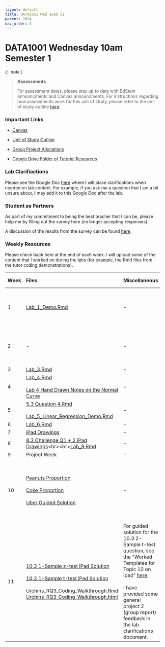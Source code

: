 ```yaml
---
layout: default
title: DATA1001 Wed 10am S1
parent: 2024
nav_order: 4
---
```


# DATA1001 Wednesday 10am Semester 1

{: .note }
>**Assessments**
>
> For assessment dates, please stay up to date with EdStem announcments and Canvas announcments. For instructions regarding how assessments work for this unit of study, please refer to the unit of study outline [here](https://www.sydney.edu.au/units/DATA1001/2024-S1C-ND-CC).

### Important Links

- [Canvas](https://canvas.sydney.edu.au/courses/51659)

- [Unit of Study Outline](https://www.sydney.edu.au/units/DATA1001/2023-S2C-ND-CC)

- [Group Project Allocations](https://edstem.org/au/courses/15212/discussion/1764564)

- [Google Drive Folder of Tutorial Resources](https://drive.google.com/drive/u/0/folders/1bjC0dXNRj1FfVDv9USjW9GWd6NK4Cp2C)

### Lab Clarifiactions

Please see the Google Doc [here](https://docs.google.com/document/d/1_wieMKts3et8c1_RAy8tRasAoEq5jmJ9X9vlaR31YAE/edit?usp=sharing) where I will place clarifications when needed on lab content. For example, if you ask me a question that I am a bit unsure about, I may add it to this Google Doc after the lab.

### Student as Partners

As part of my commitment to being the best teacher that I can be, please help me by filling out the survey here (no longer accepting responses).

A discussion of the results from the survey can be found [here](https://drive.google.com/file/d/1OKydTYPRq0ENMtroR6Tf9q3dwRIw93JJ/view?usp=drive_link).

### Weekly Resources

Please check back here at the end of each week. I will upload some of the content that I worked on during the labs (for example, the Rmd files from the tutor coding demonstrations).

Week | Files | Miscellaneous | Further Learning |
:---|:---|:---|:---|
1 | [Lab_1_Demo.Rmd](https://drive.google.com/file/d/1QALw1VZXio07ngQGf3fU11ierHRrlbFJ/view?usp=drive_link) | - | [Britannica Simpsons Paradox](https://www.britannica.com/topic/Simpsons-paradox)<br><br> [R Markdown Cheat Sheet](https://www.rstudio.com/wp-content/uploads/2015/02/rmarkdown-cheatsheet.pdf)|
2 | - | - | [ggplot Painting Slides](https://drive.google.com/file/d/1P10U2mL6tLVUYMBxEPXJN0hLW9ePJqJ7/view?usp=drive_link)<br><br> [ggplot Cheat Sheet](https://rstudio.github.io/cheatsheets/html/data-visualization.html) |
3 | [Lab_3.Rmd](https://drive.google.com/file/d/1ECVyKCG-KYmSVYV_6BlM6l8nYSe1pXbB/view?usp=drive_link) | - | - |
4 | [Lab_4.Rmd](https://drive.google.com/file/d/1M5Q4NpQ2MsTSmoyi3MFoPGnVwXXbo3q_/view?usp=drive_link)<br><br>[Lab 4 Hand Drawn Notes on the Normal Curve](https://drive.google.com/file/d/1AZHtdAA8bHSbNpJJl96LSJ1_YaYfIGDP/view?usp=drive_link) | - | [Normal Curve Slides](https://drive.google.com/file/d/1vw3Huuqca-zI51Cm-KsD6qniL0Xn8wHG/view?usp=drive_link) |
5 | [5.3 Question 4.Rmd](https://drive.google.com/file/d/1yLIXCb_QmkC5HISRGV1_WmK2hT4khVhh/view?usp=drive_link)<br><br> [Lab_5_Linear_Regression_Demo.Rmd](https://drive.google.com/file/d/1gLRhp8gWnJg3UGybijLwQHs_93jJ_8a7/view?usp=drive_link)| - | [Writing a Survey Tips](https://canvas.sydney.edu.au/courses/57101/pages/how-to-write-a-good-survey-and-avoid-data-cleaning-data1001?module_item_id=2181131)|
6 | [Lab_6.Rmd](https://drive.google.com/file/d/1hrVkuPVvJ70wLseIEJcGpR2LLxmfp-uL/view?usp=drive_link)| - | - |
7 | [iPad Drawings](https://drive.google.com/file/d/1N1b8HQpS0uLF8Q7jJnGfDRsZ7drm2Xt4/view?usp=drive_link) | - | - |
8 | [8.3 Challenge Q1 + 2 iPad Drawings]([https://drive.google.com/file/d/1w3N6jhei2pCNe25y_iaqG9cRKYFfMCRL/view?usp=drive_link](https://drive.google.com/file/d/1v1BlTgiiXI3qD6AS4j1KvLt04FVW4a91/view?usp=drive_link))<br><br>[Lab_8.Rmd](https://drive.google.com/file/d/1w3N6jhei2pCNe25y_iaqG9cRKYFfMCRL/view?usp=drive_link) | - | - |
9 | Project Week | - | - |
10 | [Peanuts Proportion](https://drive.google.com/file/d/1iWqmfTLAxCCMmMw2Cs_tyIoR-bjpv3Wx/view?usp=drive_link) <br><br> [Coke Proportion](https://drive.google.com/file/d/124N90JhELK1NHb4bKDhwA3LnuKyeQvyF/view?usp=drive_link) <br><br> [Uber Guided Solution](https://drive.google.com/file/d/1lF3mI5NG0l2eg_Znrk7wTioIxDMbIZVP/view?usp=drive_link) | - | Please read the Uber guided solution. It should help deveop your conceptual understanding of proportion tests!|
11 | [10.3 1-Sample z-test iPad Solution](https://drive.google.com/file/d/1Y4N1P14lz0H6NWhjOWUOZMuXYJOyX6k_/view?usp=drive_link) <br><br> [10.3 1-Sample t-test iPad Solution](https://drive.google.com/file/d/1oSjkuUYdmROoLXbJ5yPx2dE0D1zAC7u7/view?usp=drive_link) <br><br> [Urchins_RQ3_Coding_Walkthrough.Rmd](https://drive.google.com/file/d/1WXOwPuddkdPStwIwTf6Wnb4QqYUiAkW2/view?usp=drive_link) <br> [Urchins_RQ3_Coding_Walkthrough.html](https://drive.google.com/file/d/17ub039Aqns-pWdAgf4wWW9EMdGpO578O/view?usp=drive_link) | For guided solution for the 10.3 2-Sample t-test question, see the "Worked Templates for Topic 10 on ipad" [here](https://canvas.sydney.edu.au/courses/57101/pages/10-dot-2-discover?module_item_id=2181208). <br><br> I have provided some general project 2 (group report) feedback in the lab clarifications document. | Extension: Some students wanted a resource on how to merge data sets. An Rmd file showing how to merge data frames can be found [here](https://drive.google.com/file/d/1b6Sw2tdIAav1vfKA_jqfF1Tfwgs-qPfA/view?usp=drive_link). |



